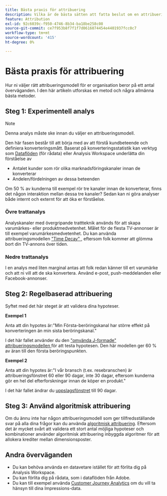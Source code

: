```yaml
---
title: Bästa praxis för attribuering
description: Vilka är de bästa sätten att fatta beslut om en attribueringsmodell?
feature: Attribution
exl-id: 92c6039c-f950-4746-8b34-ba18be258c08
source-git-commit: ce7f953b8f7f1f7d0616074454e4401937fcc0c7
workflow-type: tm+mt
source-wordcount: '415'
ht-degree: 0%

---
```


# Bästa praxis för attribuering

Hur ni väljer rätt attribueringsmodell för er organisation beror på ett antal överväganden. I den här artikeln utforskas en metod och några allmänna bästa metoder.

## Steg 1: Experimentell analys

>[!NOTE]
>Denna analys måste ske innan du väljer en attribueringsmodell.

Den här fasen består till att börja med av att förstå kundbeteende och definiera konverteringsmått. Baserat på konverteringsstatistik kan verktyg som [Dataflöden](https://experienceleague.adobe.com/docs/analytics/export/analytics-data-feed/data-feed-overview.html?lang=sv-SE) (för rådata) eller Analysis Workspace underlätta din förståelse av

* Antalet kunder som rör olika marknadsföringskanaler innan de konverterar
* Andelen/fördelningen av dessa beteenden

Om 50 % av kunderna till exempel rör tre kanaler innan de konverterar, finns det någon interaktion mellan dessa tre kanaler?
Sedan kan ni göra analyser både internt och externt för att öka er förståelse.

### Övre trattanalys

Analyskanaler med övergripande trattteknik används för att skapa varumärkes- eller produktmedvetenhet. Målet för de flesta TV-annonser är till exempel varumärkesmedvetenhet. Du kan använda attribueringsmodellen [&quot;Time Decay&quot; ](/help/analyze/analysis-workspace/attribution/models.md), eftersom folk kommer att glömma bort din TV-annons över tiden.

### Nedre trattanalys

I en analys med liten marginal antas att folk redan känner till ert varumärke och att ni vill att de ska konvertera. Använd e-post, push-meddelanden eller Facebook-annonser.

## Steg 2: Regelbaserad attribuering

Syftet med det här steget är att validera dina hypoteser.

**Exempel 1**

Anta att din hypotes är:&quot;Min Första-beröringskanal har större effekt på konverteringen än min sista beröringskanal.&quot;

I det här fallet använder du den [&quot;omvända J-formade&quot; attribueringsmodellen ](/help/analyze/analysis-workspace/attribution/models.md) för att testa hypotesen. Den här modellen ger 60 % av äran till den första beröringspunkten.

**Exempel 2**

Anta att din hypotes är:&quot;I vår bransch (t.ex. resebranschen) är attribueringsfönstret 60 eller 90 dagar, inte 30 dagar, eftersom kunderna gör en hel del efterforskningar innan de köper en produkt.&quot;

I det här fallet ändrar du [uppslagsfönstret](https://experienceleague.adobe.com/docs/analytics/analyze/analysis-workspace/attribution/models.html?lang=sv-SE#lookback-windows) till 90 dagar.

## Steg 3: Använd algoritmisk attribuering

Om du ännu inte har någon attribueringsmodell som ger tillfredsställande svar på alla dina frågor kan du använda [algoritmisk attribuering](/help/analyze/analysis-workspace/attribution/algorithmic.md). Eftersom det är mycket svårt att validera ett stort antal möjliga hypoteser och kombinationer använder algoritmisk attribuering inbyggda algoritmer för att allokera krediter mellan dimensionsposter.

## Andra överväganden

* Du kan behöva använda en datavetare istället för att förlita dig på Analysis Workspace.
* Du kan förlita dig på rådata, som i dataflöden från Adobe.
* Du kan till exempel använda [Customer Journey Analytics](https://experienceleague.adobe.com/docs/analytics-platform/using/cja-overview/cja-overview.html?lang=sv-SE) om du vill ta hänsyn till dina Impressions-data.
